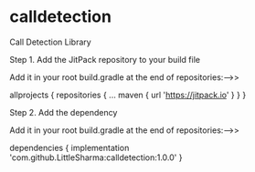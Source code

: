 # calldetection
Call Detection Library


Step 1. Add the JitPack repository to your build file

Add it in your root build.gradle at the end of repositories:-->>

allprojects {
		repositories {
			...
			maven { url 'https://jitpack.io' }
		}
	}
  
  Step 2. Add the dependency
  
  Add it in your root build.gradle at the end of repositories:-->>
  
  dependencies {
	        implementation 'com.github.LittleSharma:calldetection:1.0.0'
	}
  
